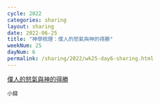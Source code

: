 ```yaml
---
cycle: 2022
categories: sharing
layout: sharing
date: 2022-06-25
title: "神學梳理：僕人的怒氣與神的得勝"
weekNum: 25
dayNum: 6
permalink: /sharing/2022/wk25-day6-sharing.html
---
```


[僕人的怒氣與神的得勝](https://eccseattle.github.io/media/sharing/2022/wk025/2022-06-25-bin.m4a)

`小錢`

